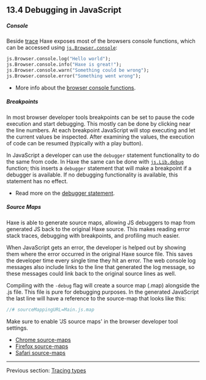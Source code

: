 ## 13.4 Debugging in JavaScript

##### Console

Beside [trace](debugging-trace-log.md) Haxe exposes most of the browsers console functions, which can be accessed using [`js.Browser.console`](http://api.haxe.org/v/dev/js/html/Console.html):

```haxe
js.Browser.console.log("Hello world"); 
js.Browser.console.info("Haxe is great!"); 
js.Browser.console.warn("Something could be wrong"); 
js.Browser.console.error("Something went wrong"); 
```

* More info about the [browser console functions](https://developer.mozilla.org/en-US/docs/Web/API/Console).

##### Breakpoints

In most browser developer tools breakpoints can be set to pause the code execution and start debugging. This mostly can be done by clicking near the line numbers. At each breakpoint JavaScript will stop executing and let the current values be inspected. After examining the values, the execution of code can be resumed (typically with a play button).

In JavaScript a developer can use the `debugger` statement functionality to do the same from code.
In Haxe the same can be done with [`js.Lib.debug`](http://api.haxe.org/v/js/Lib.html#debug) function; this inserts a `debugger` statement that will make a breakpoint if a debugger is available. If no debugging functionality is available, this statement has no effect. 

* Read more on the [debugger statement](https://developer.mozilla.org/en/docs/Web/JavaScript/Reference/Statements/debugger).

##### Source Maps

Haxe is able to generate source maps, allowing JS debuggers to map from generated JS back to the original Haxe source. This makes reading error stack traces, debugging with breakpoints, and profiling much easier.

When JavaScript gets an error, the developer is helped out by showing them where the error occurred in the original Haxe source file. This saves the developer time every single time they hit an error. The web console log messages also include links to the line that generated the log message, so these messages could link back to the original source lines as well. 

Compiling with the `-debug` flag will create a source map (.map) alongside the .js file. 
This file is pure for debugging purposes. In the generated JavaScript the last line will have a reference to the source-map that looks like this:

```haxe
//# sourceMappingURL=Main.js.map
```

Make sure to enable 'JS source maps' in the browser developer tool settings. 

* [Chrome source-maps](https://developers.google.com/web/tools/chrome-devtools/debug/readability/source-maps)
* [Firefox source-maps](https://developer.mozilla.org/en-US/docs/Tools/Debugger/How_to/Use_a_source_map)
* [Safari source-maps](https://developer.apple.com/library/safari/documentation/AppleApplications/Conceptual/Safari_Developer_Guide/ResourcesandtheDOM/ResourcesandtheDOM.html#//apple_ref/doc/uid/TP40007874-CH3-SW2)

---

Previous section: [Tracing types](debugging-type-function.md)
